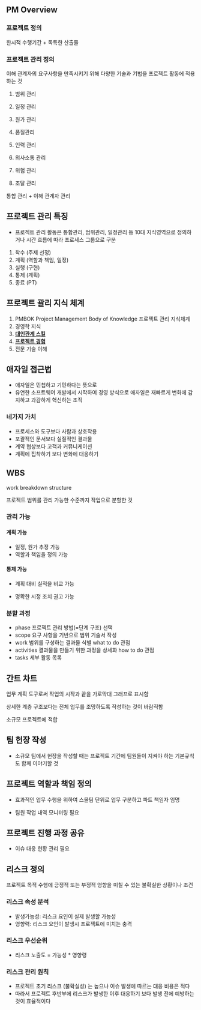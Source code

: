 ## PM Overview

### 프로젝트 정의

한시적 수행기간 + 독특한 산출물

### 프로젝트 관리 정의

이해 관계자의 요구사항을 만족시키기 위해 다양한 기술과 기법을 프로젝트 활동에 적용하는 것 

1. 범위 관리
2. 일정 관리
3. 원가 관리
4. 품질관리 



1. 인력 관리
2. 의사소통 관리
3. 위험 관리 
4. 조달 관리 



통합 관리 + 이해 관계자 관리 



## 프로젝트 관리 특징

- 프로젝트 관리 활동은 통합관리, 범위관리, 일정관리 등 10대 지식영역으로 정의하거나 시간 흐름에 따라 프로세스 그룹으로 구분

1. 착수 (주제 선정)
2. 계획 (역할과 책임, 일정)
3. 실행 (구현)
4. 통제 (계획)
5. 종료 (PT)



## 프로젝트 괄리 지식 체계

1. PMBOK Project Management Body of Knowledge  프로젝트 관리 지식체계
2. 경영학 지식
3. <u>**대인관계 스킬**</u>
4. <u>**프로젝트 경험**</u>
5. 전문 기술 이해 

##  애자일 접근법

- 애자일은 민첩하고 기민하다는 뜻으로 
- 유연한 소프트웨어 개발에서 시작하여 경영 방식으로 애자일은 재빠르게 변화에 감지하고 과감하게 혁신하는 조직

### 네가지 가치

- 프로세스와 도구보다 사람과 상호작용
- 포괄적인 문서보다 실질적인 결과물
- 계약 협상보다 고객과 커뮤니케이션
- 계획에 집착하기 보다 변화에 대응하기 



## WBS

work breakdown structure

프로젝트 범위를 관리 가능한 수준까지 작업으로 분할한 것 

### 관리 가능

#### 계획 가능

- 일정, 원가 추정 가능
- 역할과 책임을 정의 가능

#### 통제 가능

- 계획 대비 실적을 비교 가능

- 명확한 시정 조치 권고 가능 

  

### 분할 과정

- phase 프로젝트 관리 방법(=단계 구조) 선택 
- scope 요구 사항을 기반으로 범위 기술서 작성 
- work 범위를 구성하는 결과물 식별 what to do 관점 
- activities 결과물을 만들기 위한 과정을 상세화 how to do 관점 
- tasks 세부 활동 목록 



## 간트 차트 

업무 계획 도구로써 작업의 시작과 끝을 가로막대 그래프로 표시함 

상세한 계층 구조보다는 전체 업무를 조망하도록 작성하는 것이 바람직함

소규모 프로젝트에 적합 



## 팀 헌장 작성

- 소규모 팀에서 헌장을 작성할 때는 프로젝트 기간에 팀원들이 지켜야 하는 기본규칙도 함께 이야기할 것 



## 프로젝트 역할과 책임 정의

- 효과적인 업무 수행을 위하여 스몰팀 단위로 업무 구분하고 파트 책임자 임명 

- 팀원 작업 내역 모니터링 필요 

  

## 프로젝트 진행 과정 공유

- 이슈 대응 현황 관리 필요 



## 리스크 정의 

프로젝트 목적 수행에 긍정적 또는 부정적 영향을 미칠 수 있는 불확실한 상황이나 조건 

### 리스크 속성 분석

- 발생가능성: 리스크 요인이 실제 발생할 가능성
- 영향력: 리스크 요인이 발생시 프로젝트에 미치는 충격

### 리스크 우선순위 

- 리스크 노출도 = 가능성 * 영향령 

### 리스크 관리 원칙

- 프로젝트 초기 리스크 (불확실성) 는 높으나 이슈 발생에 따르는 대응 비용은 적다
- 따라서 프로젝트 후반부에 리스크가 발생한 이후 대응하기 보다 발생 전에 예방하는 것이 효율적이다 